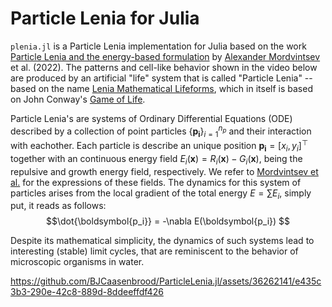 # Particle Lenia for Julia

`plenia.jl` is a Particle Lenia implementation for Julia based on the work [Particle Lenia and the energy-based formulation](https://google-research.github.io/self-organising-systems/particle-lenia/) by [Alexander Mordvintsev](https://znah.net/) et al. (2022). The patterns and cell-like behavior shown in the video below are produced by an artificial "life" system that is called "Particle Lenia" -- based on the name [Lenia Mathematical Lifeforms](https://chakazul.github.io/lenia.html), which in itself is based on John Conway's [Game of Life](https://en.wikipedia.org/wiki/Conway%27s_Game_of_Life). 

Particle Lenia's are systems of Ordinary Differential Equations (ODE) described by a collection of point particles $\{\boldsymbol{p_i} \}_{i=1}^{n_p}$ and their interaction with eachother. Each particle is describe an unique position $\boldsymbol{p_i} = [x_i, y_i]^\top$ together with an continuous energy field $E_i(\boldsymbol{x}) = R_i(\boldsymbol{x}) - G_i(\boldsymbol{x})$, being the repulsive and growth energy field, respectively. We refer to [Mordvintsev et al.](https://google-research.github.io/self-organising-systems/particle-lenia/) for the expressions of these fields. The dynamics for this system of particles arises from the local gradient of the total energy $E = \sum E_i$, simply put, it reads as follows:
$$\dot{\boldsymbol{p_i}} = -\nabla E(\boldsymbol{p_i}) $$

Despite its mathematical simplicity, the dynamics of such systems lead to interesting (stable) limit cycles, that are reminiscent to the behavior of microscopic organisms in water.

https://github.com/BJCaasenbrood/ParticleLenia.jl/assets/36262141/e435c3b3-290e-42c8-889d-8ddeeffdf426
